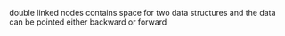 double linked nodes contains space for two data structures and the data can be pointed either backward or forward
